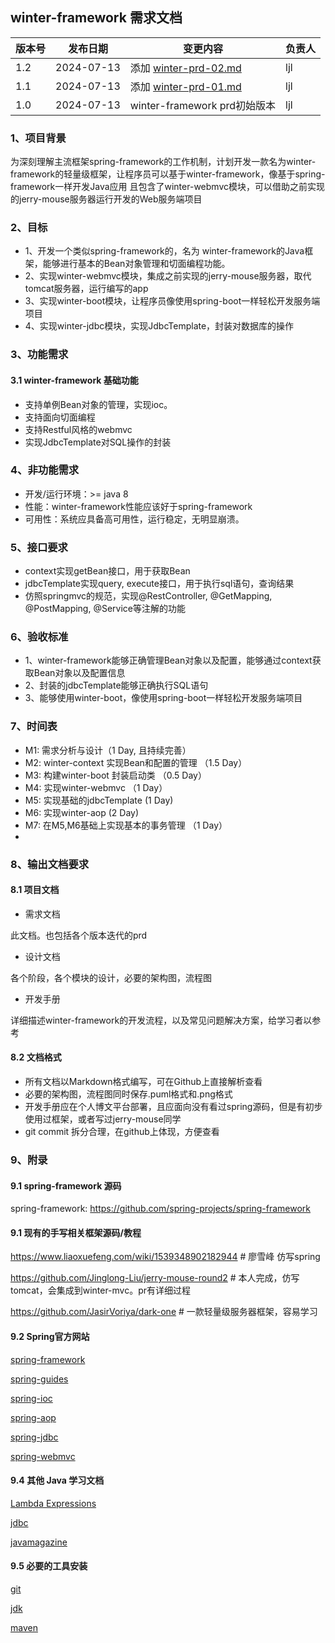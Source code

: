 ## winter-framework 需求文档

| 版本号 | 发布日期       | 变更内容                                      | 负责人 |
|-----|------------|-------------------------------------------|-----|
| 1.2 | 2024-07-13 | 添加 [winter-prd-02.md](./winter-prd-02.md) | ljl |
| 1.1 | 2024-07-13 | 添加 [winter-prd-01.md](./winter-prd-01.md) | ljl |
| 1.0 | 2024-07-13 | winter-framework prd初始版本                  | ljl |

### 1、项目背景

为深刻理解主流框架spring-framework的工作机制，计划开发一款名为winter-framework的轻量级框架，让程序员可以基于winter-framework，像基于spring-framework一样开发Java应用
且包含了winter-webmvc模块，可以借助之前实现的jerry-mouse服务器运行开发的Web服务端项目

### 2、目标

- 1、开发一个类似spring-framework的，名为 winter-framework的Java框架，能够进行基本的Bean对象管理和切面编程功能。
- 2、实现winter-webmvc模块，集成之前实现的jerry-mouse服务器，取代tomcat服务器，运行编写的app
- 3、实现winter-boot模块，让程序员像使用spring-boot一样轻松开发服务端项目
- 4、实现winter-jdbc模块，实现JdbcTemplate，封装对数据库的操作

### 3、功能需求

#### 3.1 winter-framework 基础功能

- 支持单例Bean对象的管理，实现ioc。
- 支持面向切面编程
- 支持Restful风格的webmvc
- 实现JdbcTemplate对SQL操作的封装

### 4、非功能需求

- 开发/运行环境：>= java 8
- 性能：winter-framework性能应该好于spring-framework
- 可用性：系统应具备高可用性，运行稳定，无明显崩溃。

### 5、接口要求

- context实现getBean接口，用于获取Bean
- jdbcTemplate实现query, execute接口，用于执行sql语句，查询结果
- 仿照springmvc的规范，实现@RestController, @GetMapping, @PostMapping, @Service等注解的功能

### 6、验收标准

- 1、winter-framework能够正确管理Bean对象以及配置，能够通过context获取Bean对象以及配置信息
- 2、封装的jdbcTemplate能够正确执行SQL语句
- 3、能够使用winter-boot，像使用spring-boot一样轻松开发服务端项目

### 7、时间表
- M1: 需求分析与设计（1 Day, 且持续完善）
- M2: winter-context 实现Bean和配置的管理 （1.5 Day）
- M3: 构建winter-boot 封装启动类 （0.5 Day）
- M4: 实现winter-webmvc （1 Day）
- M5: 实现基础的jdbcTemplate (1 Day)
- M6: 实现winter-aop (2 Day)
- M7: 在M5,M6基础上实现基本的事务管理 （1 Day）
- 
### 8、输出文档要求

#### 8.1 项目文档
- 需求文档

此文档。也包括各个版本迭代的prd

- 设计文档

各个阶段，各个模块的设计，必要的架构图，流程图

- 开发手册

详细描述winter-framework的开发流程，以及常见问题解决方案，给学习者以参考

#### 8.2 文档格式

- 所有文档以Markdown格式编写，可在Github上直接解析查看
- 必要的架构图，流程图同时保存.puml格式和.png格式
- 开发手册应在个人博文平台部署，且应面向没有看过spring源码，但是有初步使用过框架，或者写过jerry-mouse同学
- git commit 拆分合理，在github上体现，方便查看

### 9、附录

#### 9.1 spring-framework 源码

spring-framework: https://github.com/spring-projects/spring-framework

#### 9.1 现有的手写相关框架源码/教程

https://www.liaoxuefeng.com/wiki/1539348902182944 # 廖雪峰 仿写spring

https://github.com/Jinglong-Liu/jerry-mouse-round2 # 本人完成，仿写tomcat，会集成到winter-mvc。pr有详细过程

https://github.com/JasirVoriya/dark-one # 一款轻量级服务器框架，容易学习

#### 9.2 Spring官方网站

[spring-framework](https://spring.io/projects/spring-framework)

[spring-guides](https://spring.io/guides)

[spring-ioc](https://docs.spring.io/spring-framework/reference/core/beans.html)

[spring-aop](https://docs.spring.io/spring-framework/reference/core/aop.html)

[spring-jdbc](https://docs.spring.io/spring-framework/reference/data-access/jdbc.html)

[spring-webmvc](https://docs.spring.io/spring-framework/reference/web/webmvc.html)

#### 9.4 其他 Java 学习文档

[Lambda Expressions](https://docs.oracle.com/javase/tutorial/java/javaOO/lambdaexpressions.html)

[jdbc](https://docs.oracle.com/en/database/oracle/oracle-database/21/jjdbc/index.html)

[javamagazine](https://blogs.oracle.com/javamagazine/post/functional-programming-with-java-8)


#### 9.5 必要的工具安装

[git](https://git-scm.com/book/en/v2/Getting-Started-Installing-Git)

[jdk](https://www.oracle.com/java/technologies/downloads/)

[maven](https://maven.apache.org/install.html)
